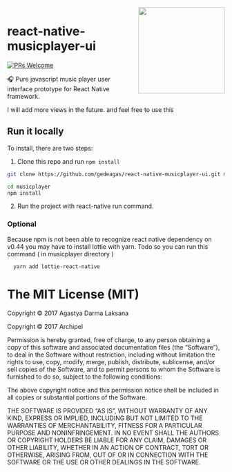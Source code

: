<img align="right" width="200" src="https://media.giphy.com/media/26gR2bHZfR6CAGOcw/giphy.gif" />

# react-native-musicplayer-ui
[![PRs Welcome](https://img.shields.io/badge/PRs-welcome-brightgreen.svg)](CONTRIBUTING.md#pull-requests)

🎧  Pure javascript music player user interface prototype for React Native framework. 

I will add more views in the future. and feel free to use this

## Run it locally

To install, there are two steps:

1. Clone this repo and run `npm install`
  ```bash
  git clone https://github.com/gedeagas/react-native-musicplayer-ui.git musicplayer

  cd musicplayer
  npm install
  ```
2. Run the project with react-native run command.

### Optional
Because npm is not been able to recognize react native dependency on v0.44 you may have to install lottie with yarn.
Todo so you can run this command ( in musicplayer directory )
```bash
  yarn add lottie-react-native
```

The MIT License (MIT)
=====================

Copyright © 2017 Agastya Darma Laksana

Copyright © 2017 Archipel


Permission is hereby granted, free of charge, to any person
obtaining a copy of this software and associated documentation
files (the “Software”), to deal in the Software without
restriction, including without limitation the rights to use,
copy, modify, merge, publish, distribute, sublicense, and/or sell
copies of the Software, and to permit persons to whom the
Software is furnished to do so, subject to the following
conditions:

The above copyright notice and this permission notice shall be
included in all copies or substantial portions of the Software.

THE SOFTWARE IS PROVIDED “AS IS”, WITHOUT WARRANTY OF ANY KIND,
EXPRESS OR IMPLIED, INCLUDING BUT NOT LIMITED TO THE WARRANTIES
OF MERCHANTABILITY, FITNESS FOR A PARTICULAR PURPOSE AND
NONINFRINGEMENT. IN NO EVENT SHALL THE AUTHORS OR COPYRIGHT
HOLDERS BE LIABLE FOR ANY CLAIM, DAMAGES OR OTHER LIABILITY,
WHETHER IN AN ACTION OF CONTRACT, TORT OR OTHERWISE, ARISING
FROM, OUT OF OR IN CONNECTION WITH THE SOFTWARE OR THE USE OR
OTHER DEALINGS IN THE SOFTWARE.
